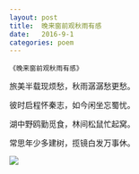 ```yaml
---
layout: post
title:  晚来窗前观秋雨有感
date:   2016-9-1
categories: poem
---
```

`《晚来窗前观秋雨有感》`

旅美半载现烦愁，秋雨潺潺愁更愁。

彼时启程怀秦志，如今闲坐忘蜀忧。

湖中野鸥勤觅食，林间松鼠忙起窝。

常思年少多建树，揽镜白发万事休。

<!--more-->

![]({{site.url}}/Images/23.png)

<script>
  (function(i,s,o,g,r,a,m){i['GoogleAnalyticsObject']=r;i[r]=i[r]||function(){
  (i[r].q=i[r].q||[]).push(arguments)},i[r].l=1*new Date();a=s.createElement(o),
  m=s.getElementsByTagName(o)[0];a.async=1;a.src=g;m.parentNode.insertBefore(a,m)
  })(window,document,'script','https://www.google-analytics.com/analytics.js','ga');

  ga('create', 'UA-85986843-1', 'auto');
  ga('send', 'pageview');

</script>